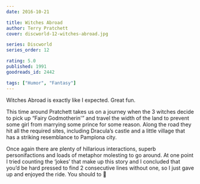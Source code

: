 ```yaml
---
date: 2016-10-21

title: Witches Abroad
author: Terry Pratchett
cover: discworld-12-witches-abroad.jpg

series: Discworld
series_order: 12

rating: 5.0
published: 1991
goodreads_id: 2442

tags: ["Humor", "Fantasy"]
---
```


Witches Abroad is exactly like I expected. Great fun.

<!--more-->

This time around Pratchett takes us on a journey when the 3 witches decide to pick up “Fairy Godmotherin'” and travel the width of the land to prevent some girl from marrying some prince for some reason. Along the road they hit all the required sites, including Dracula’s castle and a little village that has a striking resemblance to Pamplona city.

Once again there are plenty of hillarious interactions, superb personifactions and loads of metaphor molesting to go around. At one point I tried counting the ‘jokes’ that make up this story and I concluded that you’d be hard pressed to find 2 consecutive lines without one, so I just gave up and enjoyed the ride. You should to 🙂
